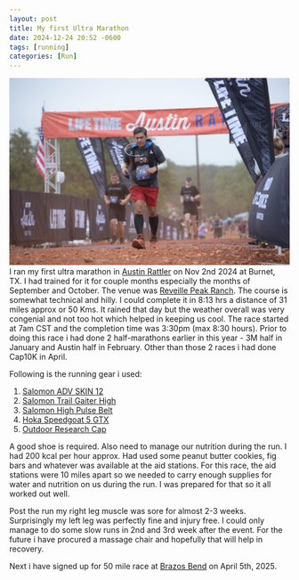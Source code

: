 ```yaml
---
layout: post
title: My first Ultra Marathon
date: 2024-12-24 20:52 -0600
tags: [running]
categories: [Run]
---
```

![first_ultra_50k](/assets/images/first_ultra_50k.jpg)
I ran my first ultra marathon in [Austin Rattler](https://www.austinrattler.com/run/) on Nov 2nd 2024 at Burnet, TX. I had trained for it for couple months especially the months of September and October. The venue was [Reveille Peak Ranch](https://www.rprtexas.com/). The course is somewhat technical and hilly. I could complete it in 8:13 hrs a distance of 31 miles approx or 50 Kms. It rained that day but the weather overall was very congenial and not too hot which helped in keeping us cool. The race started at 7am CST and the completion time was 3:30pm (max 8:30 hours). Prior to doing this race i had done 2 half-marathons earlier in this year - 3M half in January and Austin half in February. Other than those 2 races i had done Cap10K in April. 

Following is the running gear i used:
1. [Salomon ADV SKIN 12](https://www.salomon.com/en-us/shop/product/adv-skin-12-lc11657.html)
2. [Salomon Trail Gaiter High](https://www.salomon.com/en-us/shop/product/trail-gaiters-high.html)
3. [Salomon High Pulse Belt](https://www.salomon.com/en-us/shop/product/high-pulse-lc12900.html)
4. [Hoka Speedgoat 5 GTX](https://www.hoka.com/en/us/sale/speedgoat-5-gtx/1127912.html)
5. [Outdoor Research Cap](https://www.amazon.com/Outdoor-Research-Sun-Runner-White/dp/B0BRKN8BKF)

A good shoe is required. Also need to manage our nutrition during the run. I had 200 kcal per hour approx. Had used some peanut butter cookies, fig bars and whatever was available at the aid stations. 
For this race, the aid stations were 10 miles apart so we needed to carry enough supplies for water and nutrition on us during the run. I was prepared for that so it all worked out well. 

Post the run my right leg muscle was sore for almost 2-3 weeks. Surprisingly my left leg was perfectly fine and injury free. I could only manage to do some slow runs in 2nd and 3rd week after the event. For the future i have procured a massage chair and hopefully that will help in recovery.

Next i have signed up for 50 mile race at [Brazos Bend](https://www.trailracingovertexas.com/brazos-50) on April 5th, 2025.
